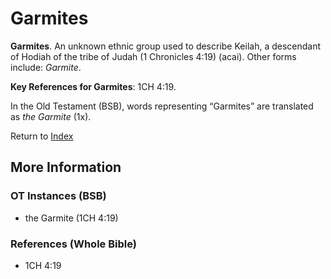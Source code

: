 # Garmites
**Garmites**. 
An unknown ethnic group used to describe Keilah, a descendant of Hodiah of the tribe of Judah (1 Chronicles 4:19) (acai). 
Other forms include: 
*Garmite*. 


**Key References for Garmites**: 
1CH 4:19. 


In the Old Testament (BSB), words representing “Garmites” are translated as 
*the Garmite* (1x). 




Return to [Index](00-Index.md)

## More Information

### OT Instances (BSB)

* the Garmite (1CH 4:19)



### References (Whole Bible)

* 1CH 4:19



